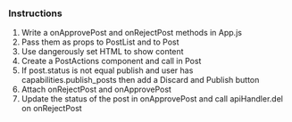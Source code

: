 ### Instructions

1. Write a onApprovePost and onRejectPost methods in App.js
2. Pass them as props to PostList and to Post
3. Use dangerously set HTML to show content
4. Create a PostActions component and call in Post
5. If post.status is not equal publish and user has capabilities.publish_posts then add a Discard and Publish button
6. Attach onRejectPost and onApprovePost
7. Update the status of the post in onApprovePost and call apiHandler.del on onRejectPost
